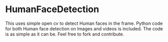 # HumanFaceDetection
This uses simple open cv to detect Human faces in the frame.
Python code for both Human face detection on Images and videos is included.
The code is as simple as it can be.
Feel free to fork and contribute.
